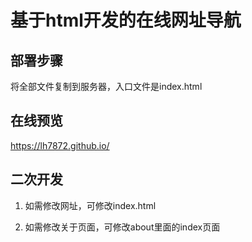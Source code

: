 # 基于html开发的在线网址导航

## 部署步骤

将全部文件复制到服务器，入口文件是index.html


## 在线预览

https://lh7872.github.io/


## 二次开发

1. 如需修改网址，可修改index.html

2. 如需修改关于页面，可修改about里面的index页面



